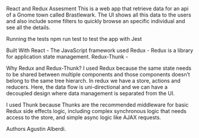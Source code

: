 React and Redux Assesment
This is a web app that retrieve data for an api of a Gnome town called Brastlewark. The UI shows all this data to the users and also include some filters to quickly browse an specific individual and see all the details.

Running the tests
npm run test to test the app with Jest

Built With
React - The JavaScript framework used
Redux - Redux is a library for application state management.
Redux-Thunk -

Why Redux and Redux-Thunk?
I used Redux because the same state needs to be shared between multiple components and those components doesn’t belong to the same tree hierarch. In redux we have a store, actions and reducers. Here, the data flow is uni-directional and we can have a decoupled design where data management is separated from the UI.

I used Thunk because Thunks are the recommended middleware for basic Redux side effects logic, including complex synchronous logic that needs access to the store, and simple async logic like AJAX requests.

Authors
Agustin Alberdi.